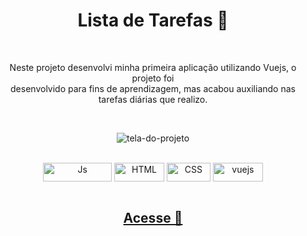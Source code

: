 
<div align="center">
 <h1>Lista de Tarefas 📜</h1>
<br>

<p>
Neste projeto desenvolvi minha primeira aplicação utilizando Vuejs, o projeto foi <br>
desenvolvido para fins de aprendizagem, mas acabou auxiliando nas tarefas diárias que realizo.
</p><br>

![tela-do-projeto](https://user-images.githubusercontent.com/100080203/207373870-fadc2e60-058f-4678-a09f-cb4fa16ded87.png)

<div style="display: inline_block; " ><br>
  <img align="center" alt="Js" height="30" width=110" src="https://img.shields.io/badge/JavaScript-F7DF1E?style=for-the-badge&logo=javascript&logoColor=black">
  <img align="center" alt="HTML" height="30" width="80" src="https://img.shields.io/badge/HTML-e54c21?style=for-the-badge&logo=html5&logoColor=white">
  <img align="center" alt="CSS" height="30" width="70" src="https://img.shields.io/badge/CSS-264de4?&style=for-the-badge&logo=css3&logoColor=white">
  <img align="center" alt="vuejs" height="30" width="80" src="https://img.shields.io/badge/Vue.js-35495E?style=for-the-badge&logo=vue.js&logoColor=4FC08D" />
</div><br>

## <a href="https://to-do-list-virid-eight.vercel.app/">Acesse 🔗</a>
</div>

